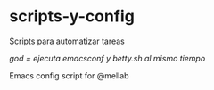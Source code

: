 # scripts-y-config

Scripts para automatizar tareas

*god = ejecuta emacsconf y betty.sh al mismo tiempo*


Emacs config script for @mellab
